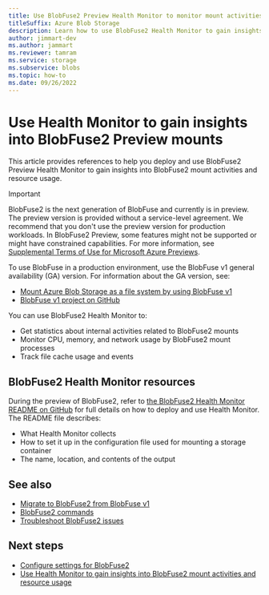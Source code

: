 ```yaml
---
title: Use BlobFuse2 Preview Health Monitor to monitor mount activities and resource usage
titleSuffix: Azure Blob Storage
description: Learn how to use BlobFuse2 Health Monitor to gain insights into BlobFuse2 Preview mount activities and resource usage.
author: jimmart-dev
ms.author: jammart
ms.reviewer: tamram
ms.service: storage
ms.subservice: blobs
ms.topic: how-to
ms.date: 09/26/2022
---
```


# Use Health Monitor to gain insights into BlobFuse2 Preview mounts

This article provides references to help you deploy and use BlobFuse2 Preview Health Monitor to gain insights into BlobFuse2 mount activities and resource usage.

> [!IMPORTANT]
> BlobFuse2 is the next generation of BlobFuse and currently is in preview. The preview version is provided without a service-level agreement. We recommend that you don't use the preview version for production workloads. In BlobFuse2 Preview, some features might not be supported or might have constrained capabilities. For more information, see [Supplemental Terms of Use for Microsoft Azure Previews](https://azure.microsoft.com/support/legal/preview-supplemental-terms/).
>
> To use BlobFuse in a production environment, use the BlobFuse v1 general availability (GA) version. For information about the GA version, see:
>
> - [Mount Azure Blob Storage as a file system by using BlobFuse v1](storage-how-to-mount-container-linux.md)
> - [BlobFuse v1 project on GitHub](https://github.com/Azure/azure-storage-fuse/tree/master)

You can use BlobFuse2 Health Monitor to:

- Get statistics about internal activities related to BlobFuse2 mounts
- Monitor CPU, memory, and network usage by BlobFuse2 mount processes
- Track file cache usage and events

## BlobFuse2 Health Monitor resources

During the preview of BlobFuse2, refer to [the BlobFuse2 Health Monitor README on GitHub](https://github.com/Azure/azure-storage-fuse/blob/main/tools/health-monitor/README.md) for full details on how to deploy and use Health Monitor. The README file describes:

- What Health Monitor collects
- How to set it up in the configuration file used for mounting a storage container
- The name, location, and contents of the output

## See also

- [Migrate to BlobFuse2 from BlobFuse v1](https://github.com/Azure/azure-storage-fuse/blob/main/MIGRATION.md)
- [BlobFuse2 commands](blobfuse2-commands.md)
- [Troubleshoot BlobFuse2 issues](blobfuse2-troubleshooting.md)

## Next steps

- [Configure settings for BlobFuse2](blobfuse2-configuration.md)
- [Use Health Monitor to gain insights into BlobFuse2 mount activities and resource usage](blobfuse2-health-monitor.md)
